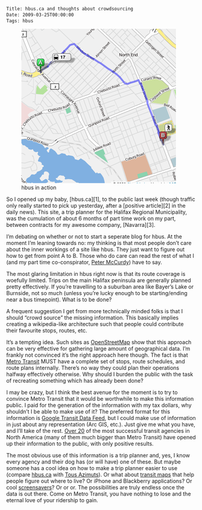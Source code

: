     Title: hbus.ca and thoughts about crowdsourcing
    Date: 2009-03-25T00:00:00
    Tags: hbus


<figure id="attachment_18" style="width: 410px" class="wp-caption alignleft"><img src="/files/2009/03/hbus_mini.png" alt="hbus in action" title="hbus_mini" width="410" height="409" class="size-full wp-image-18" /><figcaption class="wp-caption-text">hbus in action</figcaption></figure>So I opened up my baby, [hbus.ca][1], to the public last week (though traffic only really started to pick up yesterday, after a [positive article][2] in the daily news). This site, a trip planner for the Halifax Regional Municipality, was the cumulation of about 6 months of part time work on my part, between contracts for my awesome company, [Navarra][3].

I&#8217;m debating on whether or not to start a seperate blog for hbus. At the moment I&#8217;m leaning towards no: my thinking is that most people don&#8217;t care about the inner workings of a site like hbus. They just want to figure out how to get from point A to B. Those who do care can read the rest of what I (and my part time co-conspirator, [Peter McCurdy][4]) have to say. 

The most glaring limitation in hbus right now is that its route coverage is woefully limited. Trips on the main Halifax peninsula are generally planned pretty effectively. If you&#8217;re travelling to a suburban area like Bayer&#8217;s Lake or Burnside, not so much (unless you&#8217;re lucky enough to be starting/ending near a bus timepoint). What is to be done?

A frequent suggestion I get from more technically minded folks is that I should &#8220;crowd source&#8221; the missing information. This basically implies creating a wikipedia-like architecture such that people could contribute their favourite stops, routes, etc.

It&#8217;s a tempting idea. Such sites as [OpenStreetMap][5] show that this approach can be very effective for gathering large amount of geographical data. I&#8217;m frankly not convinced it&#8217;s the right approach here though. The fact is that [Metro Transit][6] MUST have a complete set of stops, route schedules, and route plans internally. There&#8217;s no way they could plan their operations halfway effectively otherwise. Why should I burden the public with the task of recreating something which has already been done?

I may be crazy, but I think the best avenue for the moment is to try to convince Metro Transit that it would be worthwhile to make this information public. I paid for the generation of the information with my tax dollars, why shouldn&#8217;t I be able to make use of it? The preferred format for this information is [Google Transit Data Feed][7], but I could make use of information in just about any representation (Arc GIS, etc.). Just give me what you have, and I&#8217;ll take of the rest. [Over 20][8] of the most successful transit agencies in North America (many of them much bigger than Metro Transit) have opened up their information to the public, with only positive results.

The most obvious use of this information is a trip planner and, yes, I know every agency and their dog has (or will have) one of these. But maybe someone has a cool idea on how to make a trip planner easier to use (compare [hbus.ca][9] with [Tous Azimuts][10]). Or what about [transit maps][11] that help people figure out where to live? Or iPhone and Blackberry applications? Or cool [screensavers][12]? Or or or. The possibilities are truly endless once the data is out there. Come on Metro Transit, you have nothing to lose and the eternal love of your ridership to gain.

 [1]: http://hbus.ca "hbus.ca"
 [2]: http://www.metronews.ca/halifax/local/article/201622
 [3]: http://navarra.ca
 [4]: http://cpirate.livejournal.com
 [5]: http://openstreetmap.org
 [6]: http://halifax.ca/metrotransit
 [7]: http://code.google.com/p/googletransitdatafeed/
 [8]: http://code.google.com/p/googletransitdatafeed/wiki/PublicFeeds
 [9]: http://hbus.ca
 [10]: www.stm.info/azimuts/index.htm
 [11]: http://www.walkscore.com/transit-map.php
 [12]: http://myttc.ca/screensaver